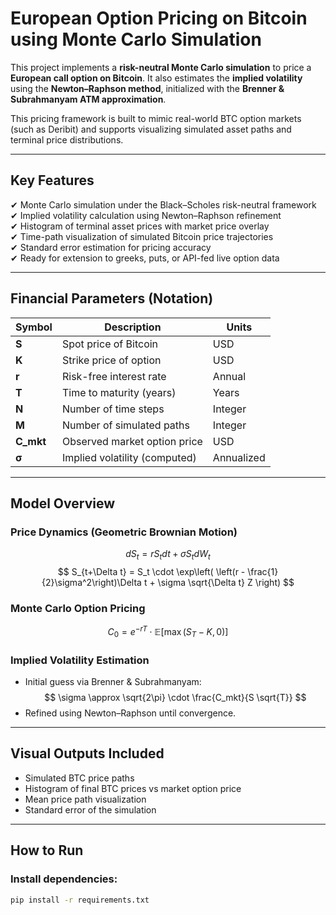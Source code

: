 # European Option Pricing on Bitcoin using Monte Carlo Simulation

This project implements a **risk-neutral Monte Carlo simulation** to price a **European call option on Bitcoin**. It also estimates the **implied volatility** using the **Newton–Raphson method**, initialized with the **Brenner & Subrahmanyam ATM approximation**.

This pricing framework is built to mimic real-world BTC option markets (such as Deribit) and supports visualizing simulated asset paths and terminal price distributions.

---

## Key Features

✔ Monte Carlo simulation under the Black–Scholes risk-neutral framework  
✔ Implied volatility calculation using Newton–Raphson refinement  
✔ Histogram of terminal asset prices with market price overlay  
✔ Time-path visualization of simulated Bitcoin price trajectories  
✔ Standard error estimation for pricing accuracy  
✔ Ready for extension to greeks, puts, or API-fed live option data  

---

## Financial Parameters (Notation)
| Symbol | Description                   | Units   |
|--------|------------------------------|---------|
| **S**  | Spot price of Bitcoin        | USD     |
| **K**  | Strike price of option       | USD     |
| **r**  | Risk-free interest rate      | Annual  |
| **T**  | Time to maturity (years)     | Years   |
| **N**  | Number of time steps         | Integer |
| **M**  | Number of simulated paths    | Integer |
| **C_mkt** | Observed market option price | USD |
| **σ**  | Implied volatility (computed) | Annualized |

---

## Model Overview

### Price Dynamics (Geometric Brownian Motion)
$$
dS_t = rS_t dt + \sigma S_t dW_t
$$
$$
S_{t+\Delta t} = S_t \cdot \exp\left( \left(r - \frac{1}{2}\sigma^2\right)\Delta t + \sigma \sqrt{\Delta t} Z \right)
$$

### Monte Carlo Option Pricing
$$
C_0 = e^{-rT} \cdot \mathbb{E}[\max(S_T - K, 0)]
$$

### Implied Volatility Estimation
- Initial guess via Brenner & Subrahmanyam:
  $$
  \sigma \approx \sqrt{2\pi} \cdot \frac{C_mkt}{S \sqrt{T}}
  $$
- Refined using Newton–Raphson until convergence.

---

## Visual Outputs Included
- Simulated BTC price paths  
- Histogram of final BTC prices vs market option price  
- Mean price path visualization  
- Standard error of the simulation  

---

## How to Run

### Install dependencies:
```bash
pip install -r requirements.txt
